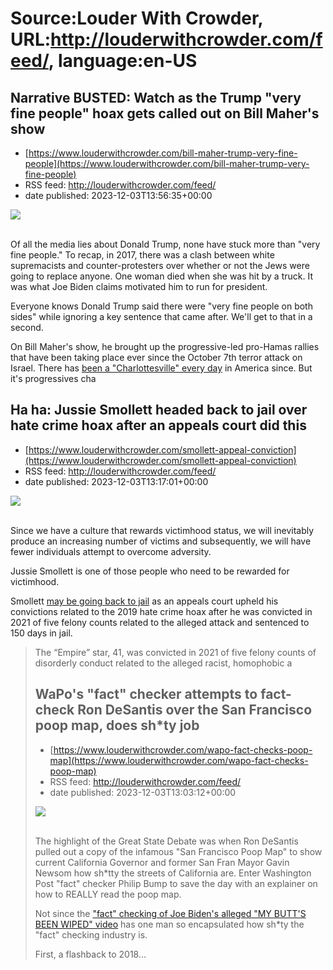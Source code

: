 # Source:Louder With Crowder, URL:http://louderwithcrowder.com/feed/, language:en-US

## Narrative BUSTED: Watch as the Trump "very fine people" hoax gets called out on Bill Maher's show
 - [https://www.louderwithcrowder.com/bill-maher-trump-very-fine-people](https://www.louderwithcrowder.com/bill-maher-trump-very-fine-people)
 - RSS feed: http://louderwithcrowder.com/feed/
 - date published: 2023-12-03T13:56:35+00:00

<img src="https://www.louderwithcrowder.com/media-library/image.png?id=50627690&amp;width=1245&amp;height=700&amp;coordinates=0%2C0%2C0%2C0" /><br /><br /><p>Of all the media lies about Donald Trump, none have stuck more than "very fine people." To recap, in 2017, there was a clash between white supremacists and counter-protesters over whether or not the Jews were going to replace anyone. One woman died when she was hit by a truck. It was what Joe Biden claims motivated him to run for president.</p><p>Everyone knows Donald Trump said there were "very fine people on both sides" while ignoring a key sentence that came after. We'll get to that in a second.</p><p>On Bill Maher's show, he brought up the progressive-led pro-Hamas rallies that have been taking place ever since the October 7th terror attack on Israel. There has <a href="https://www.louderwithcrowder.com/jewish-man-los-angeles" target="_blank">been a "Charlottesville" every day</a> in America since.  But it's progressives cha

## Ha ha: Jussie Smollett headed back to jail over hate crime hoax after an appeals court did this
 - [https://www.louderwithcrowder.com/smollett-appeal-conviction](https://www.louderwithcrowder.com/smollett-appeal-conviction)
 - RSS feed: http://louderwithcrowder.com/feed/
 - date published: 2023-12-03T13:17:01+00:00

<img src="https://www.louderwithcrowder.com/media-library/image.png?id=50627615&amp;width=1200&amp;height=800&amp;coordinates=268%2C0%2C0%2C0" /><br /><br /><p>Since we have a culture that rewards victimhood status, we will inevitably produce an increasing number of victims and subsequently, we will have fewer individuals attempt to overcome adversity. </p><p>Jussie Smollett is one of those people who need to be rewarded for victimhood. </p><p>Smollett <a href="https://nypost.com/2023/12/01/news/jussie-smollett-loses-appeal-in-hate-crime-hoax-is-likely-headed-back-to-jail/" rel="noopener noreferrer" target="_blank">may be going back to jail</a> as an appeals court upheld his convictions related to the 2019 hate crime hoax after he was convicted in 2021 of five felony counts related to the alleged attack and sentenced to 150 days in jail. </p><blockquote>The “Empire” star, 41, was convicted in 2021 of five felony counts of disorderly conduct related to the alleged racist, homophobic a

## WaPo's "fact" checker attempts to fact-check Ron DeSantis over the San Francisco poop map, does sh*ty job
 - [https://www.louderwithcrowder.com/wapo-fact-checks-poop-map](https://www.louderwithcrowder.com/wapo-fact-checks-poop-map)
 - RSS feed: http://louderwithcrowder.com/feed/
 - date published: 2023-12-03T13:03:12+00:00

<img src="https://www.louderwithcrowder.com/media-library/image.png?id=50627460&amp;width=1200&amp;height=800&amp;coordinates=0%2C0%2C200%2C0" /><br /><br /><p>
	The highlight of the Great State Debate was when Ron DeSantis pulled out a copy of the infamous "San Francisco Poop Map" to show current California Governor and former San Fran Mayor Gavin Newsom how sh*tty the streets of California are. Enter Washington Post "fact" checker Philip Bump to save the day with an explainer on how to REALLY read the poop map.
</p><p>
	Not since the <a href="https://www.louderwithcrowder.com/butts-been-wiped-biden-cnn" target="_blank">"fact" checking of Joe Biden's alleged "MY BUTT'S BEEN WIPED" video</a> has one man so encapsulated how sh*ty the "fact" checking industry is.
</p><p>
	First, a flashback to 2018...
</p><p class="shortcode-media shortcode-media-rebelmouse-image">
<img alt="" class="rm-shortcode" id="e9e9a" src="https://www.louderwithcrowder.com/media-library/image.gif?id=50627516&amp

